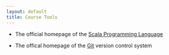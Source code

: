 ```yaml
---
layout: default
title: Course Tools
---
```



- The official homepage of the [Scala Programming Language]

- The offical homepage of the [Git] version control system

[Scala Programming Language]: http://www.scala-lang.org

[Git]: http://git-scm.com
